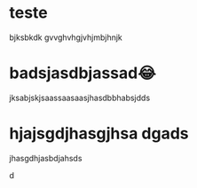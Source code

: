 # teste
bjksbkdk
gvvghvhgjvhjmbjhnjk
# badsjasdbjassad😂 
jksabjskjsaassaasaasjhasdbbhabsjdds

# hjajsgdjhasgjhsa dgads
jhasgdhjasbdjahsds

d